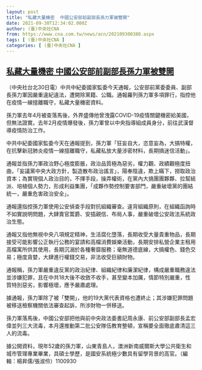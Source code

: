 ```yaml
---
layout: post
title: "私藏大量機密  中國公安部前副部長孫力軍被雙開"
date: 2021-09-30T12:34:02.000Z
author: (臺)中央社CNA
from: https://www.cna.com.tw/news/acn/202109300380.aspx
tags: [ (臺)中央社CNA ]
categories: [ (臺)中央社CNA ]
---
```

<!--1633005242000-->
[私藏大量機密  中國公安部前副部長孫力軍被雙開](https://www.cna.com.tw/news/acn/202109300380.aspx)
------

<div>
<div></div><div><p>（中央社台北30日電）中共中紀委國家監委今天通報，公安部前黨委委員、副部長孫力軍因嚴重違紀違法，遭開除黨籍、公職。通報羅列孫力軍多項罪行，指控他在疫情一線擅離職守，私藏大量機密資料。</p><p>孫力軍去年4月被查落馬後，外界盛傳他曾洩露COVID-19疫情關鍵機密給美國，但無法證實。去年2月疫情爆發後，孫力軍曾以中央指導組成員身分，前往武漢督導疫情防治工作。</p><p>中共中紀委國家監委今天在通報提到，孫力軍「狂妄自大，恣意妄為，大搞特權，在抗擊新冠肺炎疫情一線擅離職守，私藏私放大量涉密材料，長期搞迷信活動」。</p><p>通報並指孫力軍政治野心極度膨脹，政治品質極為惡劣，權力觀、政績觀極度扭曲，「妄議黨中央大政方針，製造散布政治謠言」，陽奉陰違，欺上瞞下，撈取政治資本；為實現個人政治目的，不擇手段，操弄權術，在黨內大搞團團夥夥、拉幫結派、培植個人勢力，形成利益集團，「成夥作勢控制要害部門，嚴重破壞黨的團結統一，嚴重危害政治安全」。</p><p>通報還指控孫力軍使用公安偵查手段對抗組織審查。違背組織原則，在組織函詢時不如實說明問題，大肆賣官鬻爵、安插親信、布局人事，嚴重破壞公安政法系統政治生態。</p><p>通報又指他無視中央八項規定精神，生活腐化墮落，長期收受大量貴重物品，長期接受可能影響公正執行公務的宴請和高檔消費娛樂活動，長期安排私營企業主租用高檔寓所供其使用，長期沉溺於各種奢靡服務；毫無道德底線，大搞權色、錢色交易；極度貪婪，大肆進行權錢交易，非法收受巨額財物。</p><p>通報稱，孫力軍嚴重違反黨的政治紀律、組織紀律和廉潔紀律，構成嚴重職務違法並涉嫌犯罪，且在中共18大後不收斂不收手，甚至變本加厲，情節特別嚴重，性質特別惡劣，影響極壞，應予嚴肅處理。</p><p>據通報，孫力軍除了被「雙開」，他的19大黨代表資格也遭終止；其涉嫌犯罪問題被移送檢察機關依法審查起訴，所涉財物一併移送。</p><p>孫力軍落馬後，中國公安部把他與前中央政法委書記周永康、前公安部副部長孟宏偉並列三大流毒，本月還推動第二批公安隊伍教育整頓，宣稱要全面徹底肅清這三人的流毒。</p><p>據公開資料，現年52歲的孫力軍，山東青島人，澳洲新南威爾斯大學公共衛生和城市管理專業畢業，具碩士學歷，是國安系統極少數具有留學背景的高官。（編輯：楊昇儒/張淑伶）1100930</p></div>
</div>
